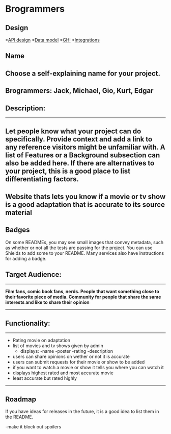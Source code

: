 # Brogrammers

## Design

*[API design](docs/apis.md)
*[Data model](docs/data-model.md)
*[GHI](docs/ghi.md)
*[Integrations](docs/integrations.md)

## __Name__
Choose a self-explaining name for your project.
-------------------------------------------------------------------------------------------------------
Brogrammers:
**Jack,
Michael,
Gio,
Kurt,
Edgar**
-------------------------------------------------------------------------------------------------------
## __Description:__
-------------------------------------------------------------------------------------------------------
Let people know what your project can do specifically. Provide context and add a link to any reference visitors might be unfamiliar with. A list of Features or a Background subsection can also be added here. If there are alternatives to your project, this is a good place to list differentiating factors.
-------------------------------------------------------------------------------------------------------
**Website thats lets you know if a movie or tv show is a good adaptation that is accurate to its source material**
-------------------------------------------------------------------------------------------------------
## Badges
On some READMEs, you may see small images that convey metadata, such as whether or not all the tests are passing for the project. You can use Shields to add some to your README. Many services also have instructions for adding a badge.
## __Target Audience:__ 
-------------------------------------------------------------------------------------------------------
**Film fans, comic book fans, nerds. People that want something close to their favorite piece of media. Community for people that share the same interests and like to share their opinion** 

------------------------------------------------------------------------------------------------------
## __Functionality:__
------------------------------------------------------------------------------------------------------
- Rating movie on adaptation
- list of movies and tv shows given by admin
    - displays:
        -name
        -poster
        -rating 
        -description
- users can share opinions on wether or not it is accurate  
- users can submit requests for their movie or show to be added 
- if you want to watch a movie or show it tells you where you can watch it 
- displays highest rated and most accurate movie 
- least accurate but rated highly 
--------------------------------------------------------------------------------------------------------



## Roadmap
If you have ideas for releases in the future, it is a good idea to list them in the README.

-make it block out spoilers 



